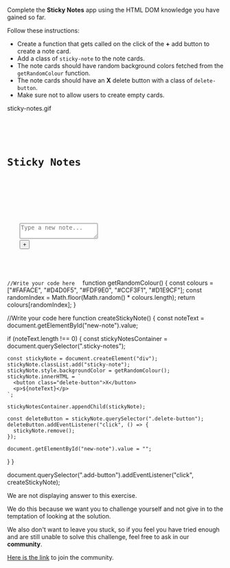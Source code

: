 Complete the **Sticky Notes** app using the HTML DOM knowledge you have gained so far.

Follow these instructions:

- Create a function that gets called on the click of the **+** add button to create a note card.
- Add a class of `sticky-note` to the note cards.
- The note cards should have random background colors fetched from the `getRandomColour` function.
- The note cards should have an **X** delete button with a class of `delete-button`.
- Make sure not to allow users to create empty cards.

<image>sticky-notes.gif</image>

<codeblock language="javascript" type="exercise" testMode="fixedInput" showSolution="false" showRunCodeButton="false">
<code>
<panel language="html">
<div class="app-container">
  <h1>Sticky Notes</h1>
  <div class="sticky-notes">
    <!-- Notes should be added here dynamically -->
  </div>
  <div class="add-note">
    <textarea id="new-note" placeholder="Type a new note..."></textarea>
    <button class="add-button">+</button>
  </div>
</div>
</panel>
<panel language="css"  hidden="true">
/* CSS Reset */
* {
  margin: 0;
  padding: 0;
  box-sizing: border-box;
}

body {
  font-family: Arial, sans-serif;
}

.app-container {
  max-width: 800px;
  margin: 20px auto;
  padding: 20px;
  background-color: #f1f1f1;
  border-radius: 5px;
  box-shadow: 0px 0px 10px rgba(0, 0, 0, 0.2);
  text-align: center;
}

h1 {
  color: #333;
  font-family: 'Zeyada', cursive;
}

.sticky-notes {
  display: flex;
  flex-wrap: wrap;
  gap: 10px;
  justify-content: center;
  margin-top: 20px;
}

.sticky-note {
  padding: 10px;
  border-radius: 5px;
  box-shadow: 2px 2px 5px rgba(4, 4, 4, 0.2);
  width: 200px;
  height: 100px;
  text-align: left;
  overflow: auto;
  display: flex;
  flex-direction: column;
  justify-content: space-between;
  position: relative;
}

.delete-button {
  position: absolute;
  top: 5px;
  right: 5px;
  background-color: #fd8f7b;
  color: #fff;
  border: none;
  padding: 2px 4px;
  cursor: pointer;
  border-radius: 2px;
}

.delete-button:hover {
  background-color: #fb6c52;
  transform: scale(1.15);
}

.add-note {
  width: 200px;
  position: relative;
  margin: 20px auto;
}

button {
  display: inline-block;
  border: none;
  padding: 4px;
  cursor: pointer;
  border-radius: 50%;
}

.add-button {
  color: #08ff2dab;
  position: absolute;
  bottom: 10px;
  right: 5px;
  font-size: 32px;
  background-color: transparent;
  z-index: 2;
}

.add-button:hover {
  color: #11ff00bb;
  transform: scale(1.15);
  font-weight: 500;
}

textarea {
  width: 100%;
  height: 100px;
  overflow: auto;
  padding: 10px;
  margin-bottom: 10px;
  background: #ffffc1;
  border-radius: 6px;
  border-style: none;
  border-width: 1px;
  box-shadow: 2px 2px 5px rgba(4, 4, 4, 0.2);
  color: #555555;
  transition: background-color 0.2s ease 0s;
  position: relative;
  resize: none;
}

textarea:focus {
  outline-width: 0;
}
</panel>
<panel language="javascript">
function getRandomColour() {
  const colours = ["#FAFACE", "#D4D0F5", "#FDF9E0", "#CCF3F1", "#D1E9CF"];
  const randomIndex = Math.floor(Math.random() * colours.length);
  return colours[randomIndex];
}

//Write your code here
</panel>
</code>
<solution>
function getRandomColour() {
  const colours = ["#FAFACE", "#D4D0F5", "#FDF9E0", "#CCF3F1", "#D1E9CF"];
  const randomIndex = Math.floor(Math.random() * colours.length);
  return colours[randomIndex];
}

//Write your code here
function createStickyNote() {
  const noteText = document.getElementById("new-note").value;

  if (noteText.length !== 0) {
    const stickyNotesContainer = document.querySelector(".sticky-notes");

    const stickyNote = document.createElement("div");
    stickyNote.classList.add("sticky-note");
    stickyNote.style.backgroundColor = getRandomColour();
    stickyNote.innerHTML = `
      <button class="delete-button">X</button>
      <p>${noteText}</p>
    `;

    stickyNotesContainer.appendChild(stickyNote);

    const deleteButton = stickyNote.querySelector(".delete-button");
    deleteButton.addEventListener("click", () => {
      stickyNote.remove();
    });

    document.getElementById("new-note").value = "";
  }
}

document.querySelector(".add-button").addEventListener("click", createStickyNote);
</solution>
</codeblock>

We are not displaying answer to this exercise.

We do this because we want you to challenge yourself
and
not give in to the temptation of looking at the solution.

We also don't want to leave you stuck, so if you feel
you have tried enough and are still unable to solve
this challenge, feel free to ask in our **community**.

[Here is the link](https://bigbinaryacademy.slack.com/join/shared_invite/zt-23dvxwolx-U9LYYbv4ycmODEA1cbNFgA#/shared-invite/email) to join the community.
